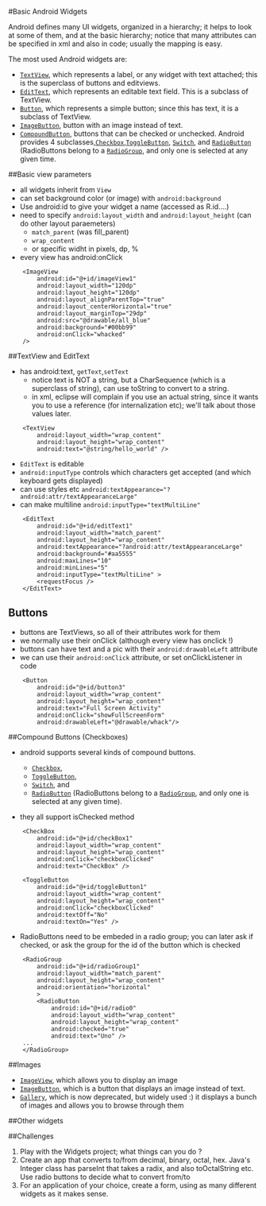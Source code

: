 #Basic Android Widgets

Android defines many UI widgets, organized in a hierarchy; it helps to look at some of them, and at the basic hierarchy; notice that many attributes can be specified in xml and also in code; usually the mapping is easy.

The most used Android widgets are:
* [`TextView`](http://developer.android.com/reference/android/widget/TextView.html), which represents a label, or any widget with text attached; this is the superclass of buttons and editviews.
* [`EditText`](http://developer.android.com/reference/android/widget/EditText.html), which represents an editable text field. This is a subclass of TextView.
* [`Button`](http://developer.android.com/reference/android/widget/Button.html), which represents a simple button; since this has text, it is a subclass of TextView.
* [`ImageButton`](http://developer.android.com/reference/android/widget/ImageButton.html), button with an image instead of text.
* [`CompoundButton`](http://developer.android.com/reference/android/widget/CompoundButton.html), buttons that can be checked or unchecked. Android provides 4 subclasses,[`Checkbox`](http://developer.android.com/reference/android/widget/CheckBox.html),[`ToggleButton`](http://developer.android.com/reference/android/widget/ToggleButton.html), 
[`Switch`](http://developer.android.com/reference/android/widget/Switch.html), and
[`RadioButton`](http://developer.android.com/reference/android/widget/RadioButton.html) (RadioButtons belong to a [`RadioGroup`](http://developer.android.com/reference/android/widget/RadioGroup.html), and only one is selected at any given time.


##Basic view parameters
* all widgets inherit from `View`
* can set background color (or image) with `android:background`
* Use android:id to give your widget a name (accessed as R.id....)
* need to specify `android:layout_width` and `android:layout_height` (can do other layout paraemeters)
	* `match_parent` (was fill_parent)
	* `wrap_content`
	* or specific widht in pixels, dp, %
* every view has android:onClick

```
    <ImageView
        android:id="@+id/imageView1"
        android:layout_width="120dp"
        android:layout_height="120dp"
        android:layout_alignParentTop="true"
        android:layout_centerHorizontal="true"
        android:layout_marginTop="29dp"
        android:src="@drawable/all_blue" 
        android:background="#00bb99"
        android:onClick="whacked"
	/>
```
##TextView and EditText
* has android:text, `getText`,`setText`  
	* notice text is NOT a string, but a CharSequence (which is a superclass of string), can use toString to convert to a string.
	* in xml, eclipse will complain if you use an actual string, since it wants you to use a reference (for internalization etc); we'll talk about those values later.
```
    <TextView
        android:layout_width="wrap_content"
        android:layout_height="wrap_content"
        android:text="@string/hello_world" />
```
* `EditText` is editable
* `android:inputType` controls which characters get accepted (and which keyboard gets displayed)
* can use styles etc `android:textAppearance="?android:attr/textAppearanceLarge"`
* can make multiline `android:inputType="textMultiLine"`

```
    <EditText
        android:id="@+id/editText1"
        android:layout_width="match_parent"
        android:layout_height="wrap_content"
        android:textAppearance="?android:attr/textAppearanceLarge"         
        android:background="#aa5555"
        android:maxLines="10"
        android:minLines="5"
        android:inputType="textMultiLine" >
        <requestFocus />
    </EditText>
```
## Buttons
* buttons are TextViews, so all of their attributes work for them
* we normally use their onClick (although every view has onclick !)
* buttons can have text and a pic with their `android:drawableLeft` attribute
* we can use their `android:onClick` attribute, or set onClickListener in code
```
    <Button
        android:id="@+id/button3"
        android:layout_width="wrap_content"
        android:layout_height="wrap_content"
        android:text="Full Screen Activity" 
        android:onClick="showFullScreenForm"
        android:drawableLeft="@drawable/whack"/>
```

##Compound Buttons (Checkboxes)
* android supports several kinds of compound buttons.		
	* [`Checkbox`](http://developer.android.com/reference/android/widget/CheckBox.html),
	* [`ToggleButton`](http://developer.android.com/reference/android/widget/ToggleButton.html), 
	* [`Switch`](http://developer.android.com/reference/android/widget/Switch.html), and
	* [`RadioButton`](http://developer.android.com/reference/android/widget/RadioButton.html) (RadioButtons belong to a [`RadioGroup`](http://developer.android.com/reference/android/widget/RadioGroup.html), and only one is selected at any given time).

* they all support isChecked method
```
    <CheckBox
        android:id="@+id/checkBox1"
        android:layout_width="wrap_content"
        android:layout_height="wrap_content"
        android:onClick="checkboxClicked"
        android:text="CheckBox" />

    <ToggleButton
        android:id="@+id/toggleButton1"
        android:layout_width="wrap_content"
        android:layout_height="wrap_content"
        android:onClick="checkboxClicked"
        android:textOff="No"
        android:textOn="Yes" />
```
* RadioButtons need to be embeded in a radio group; you can later ask if checked, or ask the group for the id of the button which is checked

```
    <RadioGroup
        android:id="@+id/radioGroup1"
        android:layout_width="match_parent"
        android:layout_height="wrap_content" 
        android:orientation="horizontal"
        >
        <RadioButton
            android:id="@+id/radio0"
            android:layout_width="wrap_content"
            android:layout_height="wrap_content"
            android:checked="true"
            android:text="Uno" />
	...
	</RadioGroup>
```

##Images
* [`ImageView`](http://developer.android.com/reference/android/widget/ImageView.html), which allows you to display an image 
* [`ImageButton`](http://developer.android.com/reference/android/widget/ImageButton.html), which is a button that displays an image instead of text.
* [`Gallery`](http://developer.android.com/reference/android/widget/Gallery.html), which is now deprecated, but widely used :) it displays a bunch of images and allows you to browse through them

##Other widgets

##Challenges
1. Play with the Widgets project; what things can you do ? 
2. Create an app that converts to/from decimal, binary, octal, hex. Java's Integer class has parseInt that takes a radix, and also toOctalString etc. Use radio buttons to decide what to convert from/to
3. For an application of your choice, create a form, using as many different widgets as it makes sense.
